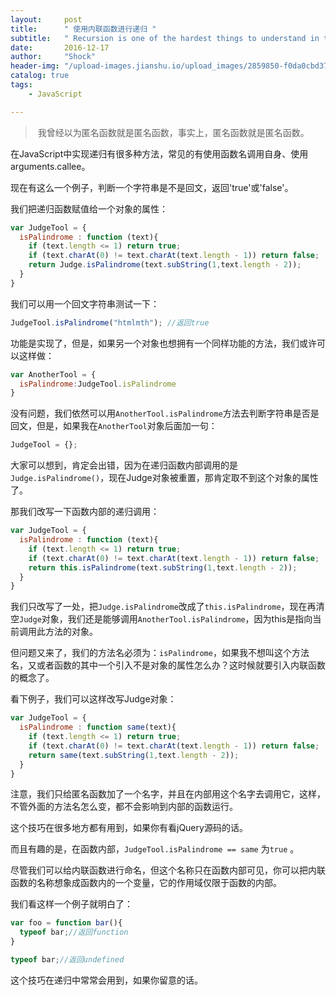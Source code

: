 ```yaml
---
layout:     post
title:      " 使用内联函数进行递归 "
subtitle:   " Recursion is one of the hardest things to understand in the world. "
date:       2016-12-17
author:     "Shock"
header-img: "/upload-images.jianshu.io/upload_images/2859850-f0da0cbd37a65fd2.png?imageMogr2/auto-orient/strip%7CimageView2/2/w/1240"
catalog: true
tags:
    - JavaScript

---
```


>  我曾经以为匿名函数就是匿名函数，事实上，匿名函数就是匿名函数。

在JavaScript中实现递归有很多种方法，常见的有使用函数名调用自身、使用arguments.callee。

现在有这么一个例子，判断一个字符串是不是回文，返回'true'或'false'。

我们把递归函数赋值给一个对象的属性：

```javascript
var JudgeTool = {
  isPalindrome : function (text){
    if (text.length <= 1) return true;
    if (text.charAt(0) != text.charAt(text.length - 1)) return false;
    return Judge.isPalindrome(text.subString(1,text.length - 2));
  }
}
```

我们可以用一个回文字符串测试一下：

```javascript
JudgeTool.isPalindrome("htmlmth"); //返回true
```

功能是实现了，但是，如果另一个对象也想拥有一个同样功能的方法，我们或许可以这样做：

```javascript
var AnotherTool = {
  isPalindrome:JudgeTool.isPalindrome
}
```

没有问题，我们依然可以用`AnotherTool.isPalindrome`方法去判断字符串是否是回文，但是，如果我在`AnotherTool`对象后面加一句：

```javascript
JudgeTool = {};
```

大家可以想到，肯定会出错，因为在递归函数内部调用的是`Judge.isPalindrome()`，现在Judge对象被重置，那肯定取不到这个对象的属性了。

那我们改写一下函数内部的递归调用：

```javascript
var JudgeTool = {
  isPalindrome : function (text){
    if (text.length <= 1) return true;
    if (text.charAt(0) != text.charAt(text.length - 1)) return false;
    return this.isPalindrome(text.subString(1,text.length - 2));
  }
}
```

我们只改写了一处，把`Judge.isPalindrome`改成了`this.isPalindrome`，现在再清空`Judge`对象，我们还是能够调用`AnotherTool.isPalindrome`，因为this是指向当前调用此方法的对象。

但问题又来了，我们的方法名必须为：`isPalindrome`，如果我不想叫这个方法名，又或者函数的其中一个引入不是对象的属性怎么办？这时候就要引入内联函数的概念了。

看下例子，我们可以这样改写Judge对象：

```javascript
var JudgeTool = {
  isPalindrome : function same(text){
    if (text.length <= 1) return true;
    if (text.charAt(0) != text.charAt(text.length - 1)) return false;
    return same(text.subString(1,text.length - 2));
  }
}
```

注意，我们只给匿名函数加了一个名字，并且在内部用这个名字去调用它，这样，不管外面的方法名怎么变，都不会影响到内部的函数运行。

这个技巧在很多地方都有用到，如果你有看jQuery源码的话。

而且有趣的是，在函数内部，`JudgeTool.isPalindrome == same` 为`true` 。

尽管我们可以给内联函数进行命名，但这个名称只在函数内部可见，你可以把内联函数的名称想象成函数内的一个变量，它的作用域仅限于函数的内部。

我们看这样一个例子就明白了：

```javascript
var foo = function bar(){
  typeof bar;//返回function
}

typeof bar;//返回undefined
```

这个技巧在递归中常常会用到，如果你留意的话。
